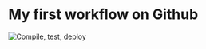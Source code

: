 # My first workflow on Github

[![Compile, test, deploy](https://github.com/cccheeminnn/vttppafday22-giphy/actions/workflows/main.yaml/badge.svg)](https://github.com/cccheeminnn/vttppafday22-giphy/actions/workflows/main.yaml)
